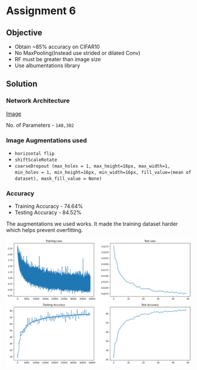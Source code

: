 # Assignment 6

## Objective

- Obtain ~85% accuracy on CIFAR10
- No MaxPooling(Instead use strided or dilated Conv)
- RF must be greater than image size
- Use albumentations library

## Solution

### Network Architecture

[Image](architecture.png)

No. of Parameters - `148,302`

### Image Augmentations used

- `horizontal flip`
- `shiftScaleRotate`
- `coarseDropout (max_holes = 1, max_height=16px, max_width=1, min_holes = 1, min_height=16px, min_width=16px, fill_value=(mean of dataset), mask_fill_value = None)`

### Accuracy

- Training Accuracy - 74.64%
- Testing Accuracy - 84.52%

The augmentations we used works. It made the training dataset harder which helps prevent overfitting.

![Training logs](output.png)